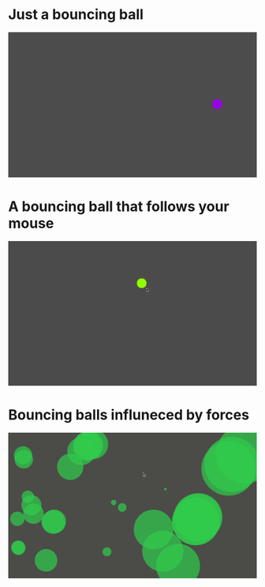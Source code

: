 # Just a bouncing ball

![boing-gif](./boing.gif)

# A bouncing ball that follows your mouse

![follow-gif](./boing_v2.gif)

# Bouncing balls influneced by forces

![mass](./boing_v3.gif)
